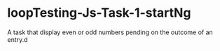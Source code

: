 # loopTesting-Js-Task-1-startNg
A task that display even or odd numbers pending on the outcome of an entry.d

